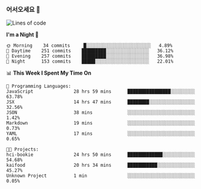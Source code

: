 ### 어서오세요 👋

<!--START_SECTION:waka-->
![Lines of code](https://img.shields.io/badge/From%20Hello%20World%20I%27ve%20Written-372232%20lines%20of%20code-blue)

**I'm a Night 🦉** 

```text
🌞 Morning    34 commits     █░░░░░░░░░░░░░░░░░░░░░░░░   4.89% 
🌆 Daytime    251 commits    █████████░░░░░░░░░░░░░░░░   36.12% 
🌃 Evening    257 commits    █████████░░░░░░░░░░░░░░░░   36.98% 
🌙 Night      153 commits    █████░░░░░░░░░░░░░░░░░░░░   22.01%

```


📊 **This Week I Spent My Time On** 

```text
💬 Programming Languages: 
JavaScript               28 hrs 59 mins      ████████████████░░░░░░░░░   63.78% 
JSX                      14 hrs 47 mins      ████████░░░░░░░░░░░░░░░░░   32.56% 
JSON                     38 mins             ░░░░░░░░░░░░░░░░░░░░░░░░░   1.42% 
Markdown                 19 mins             ░░░░░░░░░░░░░░░░░░░░░░░░░   0.73% 
YAML                     17 mins             ░░░░░░░░░░░░░░░░░░░░░░░░░   0.65%

🐱‍💻 Projects: 
hci-bookie               24 hrs 50 mins      █████████████░░░░░░░░░░░░   54.68% 
kaifood                  20 hrs 34 mins      ███████████░░░░░░░░░░░░░░   45.27% 
Unknown Project          1 min               ░░░░░░░░░░░░░░░░░░░░░░░░░   0.05%

```


<!--END_SECTION:waka-->
